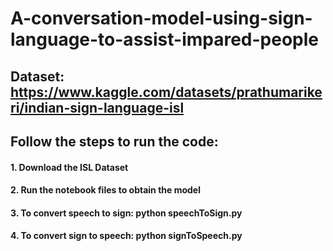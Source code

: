 # A-conversation-model-using-sign-language-to-assist-impared-people

## Dataset: https://www.kaggle.com/datasets/prathumarikeri/indian-sign-language-isl
## Follow the steps to run the code:
#### 1. Download the ISL Dataset
#### 2. Run the notebook files to obtain the model
#### 3. To convert speech to sign: python speechToSign.py
#### 4. To convert sign to speech: python signToSpeech.py
